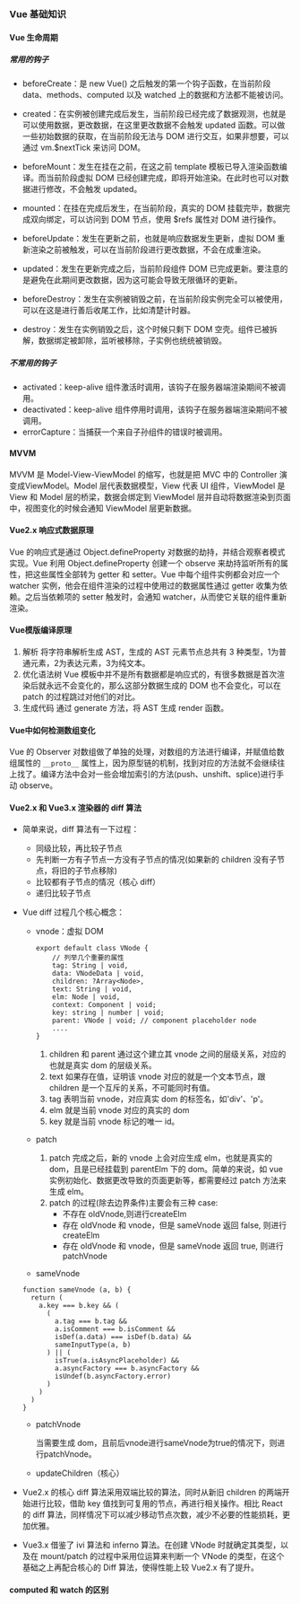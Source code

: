 ### Vue 基础知识
#### Vue 生命周期
##### 常用的钩子
- beforeCreate：是 new Vue() 之后触发的第一个钩子函数，在当前阶段 data、methods、computed 以及 watched 上的数据和方法都不能被访问。

- created：在实例被创建完成后发生，当前阶段已经完成了数据观测，也就是可以使用数据，更改数据，在这里更改数据不会触发 updated 函数。可以做一些初始数据的获取，在当前阶段无法与 DOM 进行交互，如果非想要，可以通过 vm.$nextTick 来访问 DOM。

- beforeMount：发生在挂在之前，在这之前 template 模板已导入渲染函数编译。而当前阶段虚拟 DOM 已经创建完成，即将开始渲染。在此时也可以对数据进行修改，不会触发 updated。

- mounted：在挂在完成后发生，在当前阶段，真实的 DOM 挂载完毕，数据完成双向绑定，可以访问到 DOM 节点，使用 $refs 属性对 DOM 进行操作。

- beforeUpdate：发生在更新之前，也就是响应数据发生更新，虚拟 DOM 重新渲染之前被触发，可以在当前阶段进行更改数据，不会在成重渲染。

- updated：发生在更新完成之后，当前阶段组件 DOM 已完成更新。要注意的是避免在此期间更改数据，因为这可能会导致无限循环的更新。

- beforeDestroy：发生在实例被销毁之前，在当前阶段实例完全可以被使用，可以在这是进行善后收尾工作，比如清楚计时器。

- destroy：发生在实例销毁之后，这个时候只剩下 DOM 空壳。组件已被拆解，数据绑定被卸除，监听被移除，子实例也统统被销毁。

##### 不常用的钩子
- activated：keep-alive 组件激活时调用，该钩子在服务器端渲染期间不被调用。
- deactivated：keep-alive 组件停用时调用，该钩子在服务器端渲染期间不被调用。
- errorCapture：当捕获一个来自子孙组件的错误时被调用。


#### MVVM
MVVM 是 Model-View-ViewModel 的缩写，也就是把 MVC 中的 Controller 演变成ViewModel。Model 层代表数据模型，View 代表 UI 组件，ViewModel 是 View 和 Model 层的桥梁，数据会绑定到 ViewModel 层并自动将数据渲染到页面中，视图变化的时候会通知 ViewModel 层更新数据。

#### Vue2.x 响应式数据原理
Vue 的响应式是通过 Object.defineProperty 对数据的劫持，并结合观察者模式实现。Vue 利用 Object.defineProperty 创建一个 observe 来劫持监听所有的属性，把这些属性全部转为 getter 和 setter。Vue 中每个组件实例都会对应一个 watcher 实例，他会在组件渲染的过程中使用过的数据属性通过 getter 收集为依赖。之后当依赖项的 setter 触发时，会通知 watcher，从而使它关联的组件重新渲染。

#### Vue模版编译原理
1. 解析
	将字符串解析生成 AST，生成的 AST 元素节点总共有 3 种类型，1为普通元素，2为表达元素，3为纯文本。
2. 优化语法树
	Vue 模板中并不是所有数据都是响应式的，有很多数据是首次渲染后就永远不会变化的，那么这部分数据生成的 DOM 也不会变化，可以在 patch 的过程跳过对他们的对比。 
3. 生成代码
	通过 generate 方法，将 AST 生成 render 函数。
	
#### Vue中如何检测数组变化
Vue 的 Observer 对数组做了单独的处理，对数组的方法进行编译，并赋值给数组属性的 ```__proto__``` 属性上，因为原型链的机制，找到对应的方法就不会继续往上找了。编译方法中会对一些会增加索引的方法(push、unshift、splice)进行手动 observe。

#### Vue2.x 和 Vue3.x 渲染器的 diff 算法
- 简单来说，diff 算法有一下过程：
	* 同级比较，再比较子节点
	* 先判断一方有子节点一方没有子节点的情况(如果新的 children 没有子节点，将旧的子节点移除)
	* 比较都有子节点的情况（核心 diff）
	* 递归比较子节点

- Vue diff 过程几个核心概念：
	* vnode：虚拟 DOM

		```
		export default class VNode {
			// 列举几个重要的属性
			tag: String | void,
			data: VNodeData | void,
			children: ?Array<Node>,
			text: String | void,
			elm: Node | void,
			context: Component | void; 
			key: string | number | void;
			parent: VNode | void; // component placeholder node
			....
		}
		```
		
		1. children 和 parent 通过这个建立其 vnode 之间的层级关系，对应的也就是真实 dom 的层级关系。
		2. text 如果存在值，证明该 vnode 对应的就是一个文本节点，跟 children 是一个互斥的关系，不可能同时有值。
		3. tag 表明当前 vnode，对应真实 dom 的标签名，如'div'、'p'。
		4. elm 就是当前 vnode 对应的真实的 dom
		5. key 就是当前 vnode 标记的唯一 id。

	* patch  
		1. patch 完成之后，新的 vnode 上会对应生成 elm，也就是真实的 dom，且是已经挂载到 parentElm 下的 dom。简单的来说，如 vue 实例初始化、数据更改导致的页面更新等，都需要经过 patch 方法来生成 elm。
		2. patch 的过程(除去边界条件)主要会有三种 case:
			* 不存在 oldVnode,则进行createElm
			* 存在 oldVnode 和 vnode，但是 sameVnode 返回 false, 则进行createElm
			* 存在 oldVnode 和 vnode，但是 sameVnode 返回 true, 则进行patchVnode

	* sameVnode
	
	```
	function sameVnode (a, b) {
	  return (
	    a.key === b.key && (
	      (
	        a.tag === b.tag &&
	        a.isComment === b.isComment &&
	        isDef(a.data) === isDef(b.data) &&
	        sameInputType(a, b)
	      ) || (
	        isTrue(a.isAsyncPlaceholder) &&
	        a.asyncFactory === b.asyncFactory &&
	        isUndef(b.asyncFactory.error)
	      )
	    )
	  )
	}
	```
	
	* patchVnode
	
		当需要生成 dom，且前后vnode进行sameVnode为true的情况下，则进行patchVnode。
		
	* updateChildren（核心）

- Vue2.x 的核心 diff 算法采用双端比较的算法，同时从新旧 children 的两端开始进行比较，借助 key 值找到可复用的节点，再进行相关操作。相比 React 的 diff 算法，同样情况下可以减少移动节点次数，减少不必要的性能损耗，更加优雅。

- Vue3.x 借鉴了 ivi 算法和 inferno 算法。在创建 VNode 时就确定其类型，以及在 mount/patch 的过程中采用位运算来判断一个 VNode 的类型，在这个基础之上再配合核心的 Diff 算法，使得性能上较 Vue2.x 有了提升。

#### computed 和 watch 的区别


